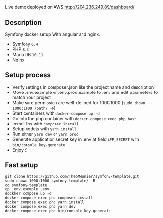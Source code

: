 
Live demo deployed on AWS 
http://204.236.249.89/dashboard/

## Description
Symfony docker setup With angular and nginx.

- Symfony `6.4`
- PHP `8.3`
- Maria DB `10.11`
- Nginx

## Setup process

- Verify settings in composer.json like the project name and description
- Move .env.example or .env.prod.example to .env and edit parameters to match your project
- Make sure permission are well-defined for 1000:1000 (`sudo chown 1000:1000 /path/ -R`)
- Start containers with `docker-compose up -d`
- Go into the php container with `docker-compose exec php bash`
- Install libs with `composer install`
- Setup nodejs with `yarn install`
- Run either `yarn dev` or `yarn prod`
- Generate application secret key in .env at field `APP_SECRET` with `bin/console key-generate`
- Enjoy :)

## Fast setup

```shell
git clone https://github.com/TheoMeunier/symfony-template.git
sudo chown 1000:1000 symfony-template/ -R
cd symfony-template
cp .env.exemple .env
dockker compose up -d
docker compose exec php composer install
docker compose exec php yarn install
docker compose exec php yarn dev
docker compose exec php bin/console key-generate
```
